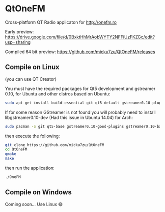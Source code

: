 QtOneFM
=======

Cross-platform QT Radio applicaton for http://onefm.ro

Early preview: https://drive.google.com/file/d/0BxktHhMrAobWYTY2NFFiUzFKZGc/edit?usp=sharing

Compiled 64 bit preview: https://github.com/micku7zu/QtOneFM/releases

## Compile on Linux

(you can use QT Creator)

You must have the required packages for Qt5 development and gstreamer 0.10, for Ubuntu and other distros based on Ubuntu:

```sh
sudo apt-get install build-essential git qt5-default gstreamer0.10-plugins-good gstreamer0.10-plugins-bad
```
If for some reason GStreamer is not found you will probably need to install libgstreamer0.10-dev (Had this issue in Ubuntu 14.04)
for Arch:


```sh
sudo pacman -S git qt5-base gstreamer0.10-good-plugins gstreamer0.10-bad-plugins
```

then execute the following:

```sh
git clone https://github.com/micku7zu/QtOneFM
cd QtOneFM
qmake
make
```

then run the application:

```sh
./OneFM
```

## Compile on Windows

Coming soon... Use Linux :smile:
